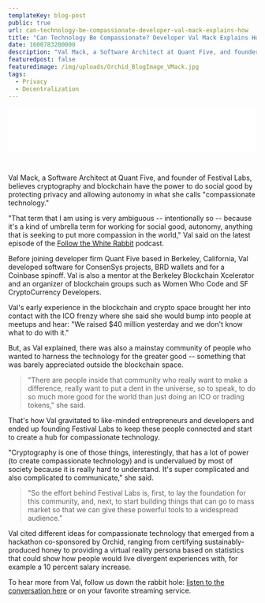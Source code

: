 ```yaml
---
templateKey: blog-post
public: true
url: can-technology-be-compassionate-developer-val-mack-explains-how
title: "Can Technology Be Compassionate? Developer Val Mack Explains How"
date: 1600783200000
description: "Val Mack, a Software Architect at Quant Five, and founder of Festival Labs, believes cryptography and blockchain have the power to do social good by protecting privacy and allowing autonomy in what she calls “compassionate technology.”"
featuredpost: false
featuredimage: /img/uploads/Orchid_BlogImage_VMack.jpg
tags:
  - Privacy
  - Decentralization
---
```

<iframe style="border: none" src="//html5-player.libsyn.com/embed/episode/id/16025171/height/90/theme/custom/thumbnail/yes/direction/backward/render-playlist/no/custom-color/040600/" height="90" width="100%" scrolling="no"  allowfullscreen webkitallowfullscreen mozallowfullscreen oallowfullscreen msallowfullscreen></iframe>

&nbsp;

Val Mack, a Software Architect at Quant Five, and founder of Festival Labs, believes cryptography and blockchain have the power to do social good by protecting privacy and allowing autonomy in what she calls "compassionate technology."

"That term that I am using is very ambiguous -- intentionally so -- because it's a kind of umbrella term for working for social good, autonomy, anything that is seeking to put more compassion in the world," Val said on the latest episode of the [Follow the White Rabbit](https://www.orchid.com/podcast) podcast.

Before joining developer firm Quant Five based in Berkeley, California, Val developed software for ConsenSys projects, BRD wallets and for a Coinbase spinoff. Val is also a mentor at the Berkeley Blockchain Xcelerator and an organizer of blockchain groups such as Women Who Code and SF CryptoCurrency Developers. 

Val's early experience in the blockchain and crypto space brought her into contact with the ICO frenzy where she said she would bump into people at meetups and hear: "We raised $40 million yesterday and we don't know what to do with it."

But, as Val explained, there was also a mainstay community of people who wanted to harness the technology for the greater good -- something that was barely appreciated outside the blockchain space.

> "There are people inside that community who really want to make a difference, really want to put a dent in the universe, so to speak, to do so much more good for the world than just doing an ICO or trading tokens," she said.

That's how Val gravitated to like-minded entrepreneurs and developers and ended up founding Festival Labs to keep these people connected and start to create a hub for compassionate technology.

"Cryptography is one of those things, interestingly, that has a lot of power (to create compassionate technology) and is undervalued by most of society because it is really hard to understand. It's super complicated and also complicated to communicate," she said.

> "So the effort behind Festival Labs is, first, to lay the foundation for this community, and, next, to start building things that can go to mass market so that we can give these powerful tools to a widespread audience."

Val cited different ideas for compassionate technology that emerged from a hackathon co-sponsored by Orchid, ranging from certifying sustainably-produced honey to providing a virtual reality persona based on statistics that could show how people would live divergent experiences with, for example a 10 percent salary increase.

To hear more from Val, follow us down the rabbit hole: [listen to the conversation here](https://www.orchid.com/podcast) or on your favorite streaming service.
